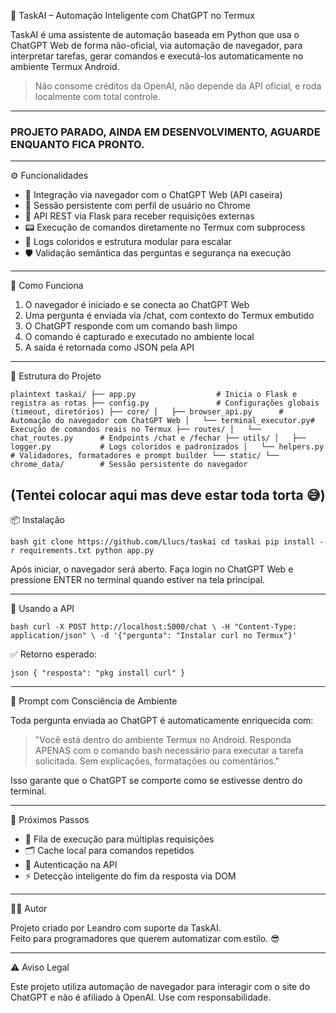 🧠 TaskAI – Automação Inteligente com ChatGPT no Termux

TaskAI é uma assistente de automação baseada em Python que usa o ChatGPT Web de forma não-oficial, via automação de navegador, para interpretar tarefas, gerar comandos e executá-los automaticamente no ambiente Termux Android.

> Não consome créditos da OpenAI, não depende da API oficial, e roda localmente com total controle.

---

### PROJETO PARADO, AINDA EM DESENVOLVIMENTO, AGUARDE ENQUANTO FICA PRONTO.

---

⚙️ Funcionalidades

- 🤖 Integração via navegador com o ChatGPT Web (API caseira)
- 🔐 Sessão persistente com perfil de usuário no Chrome
- 📡 API REST via Flask para receber requisições externas
- 📟 Execução de comandos diretamente no Termux com subprocess
- 🧩 Logs coloridos e estrutura modular para escalar
- 🛡️ Validação semântica das perguntas e segurança na execução

---

🚀 Como Funciona

1. O navegador é iniciado e se conecta ao ChatGPT Web
2. Uma pergunta é enviada via /chat, com contexto do Termux embutido
3. O ChatGPT responde com um comando bash limpo
4. O comando é capturado e executado no ambiente local
5. A saída é retornada como JSON pela API

---

📁 Estrutura do Projeto

`plaintext
taskai/
├── app.py                  # Inicia o Flask e registra as rotas
├── config.py               # Configurações globais (timeout, diretórios)
├── core/
│   ├── browser_api.py      # Automação do navegador com ChatGPT Web
│   └── terminal_executor.py# Execução de comandos reais no Termux
├── routes/
│   └── chat_routes.py      # Endpoints /chat e /fechar
├── utils/
│   ├── logger.py           # Logs coloridos e padronizados
│   └── helpers.py          # Validadores, formatadores e prompt builder
└── static/
    └── chrome_data/        # Sessão persistente do navegador
`

(Tentei colocar aqui mas deve estar toda torta 😅)
---

📦 Instalação

`bash
git clone https://github.com/Llucs/taskai
cd taskai
pip install -r requirements.txt
python app.py
`

Após iniciar, o navegador será aberto. Faça login no ChatGPT Web e pressione ENTER no terminal quando estiver na tela principal.

---

📡 Usando a API

`bash
curl -X POST http://localhost:5000/chat \
     -H "Content-Type: application/json" \
     -d '{"pergunta": "Instalar curl no Termux"}'
`

✅ Retorno esperado:

`json
{
  "resposta": "pkg install curl"
}
`

---

🧠 Prompt com Consciência de Ambiente

Toda pergunta enviada ao ChatGPT é automaticamente enriquecida com:

> "Você está dentro do ambiente Termux no Android. Responda APENAS com o comando bash necessário para executar a tarefa solicitada. Sem explicações, formatações ou comentários."

Isso garante que o ChatGPT se comporte como se estivesse dentro do terminal.

---

📌 Próximos Passos

- 🧵 Fila de execução para múltiplas requisições
- 🗂️ Cache local para comandos repetidos
- 🔐 Autenticação na API
- ⚡ Detecção inteligente do fim da resposta via DOM

---

👨‍💻 Autor

Projeto criado por Leandro com suporte da TaskAI.  
Feito para programadores que querem automatizar com estilo. 😎

---

⚠️ Aviso Legal

Este projeto utiliza automação de navegador para interagir com o site do ChatGPT e não é afiliado à OpenAI. Use com responsabilidade.